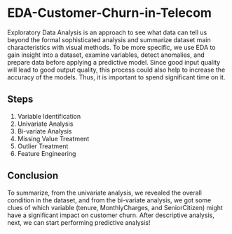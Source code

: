 # EDA-Customer-Churn-in-Telecom
Exploratory Data Analysis is an approach to see what data can tell us beyond the formal sophisticated analysis and summarize dataset main characteristics with visual methods. To be more specific, we use EDA to gain insight into a dataset, examine variables, detect anomalies, and prepare data before applying a predictive model. Since good input quality will lead to good output quality, this process could also help to increase the accuracy of the models. Thus, it is important to spend significant time on it.
## Steps 
1. Variable Identification 
2. Univariate Analysis 
3. Bi-variate Analysis 
4. Missing Value Treatment 
5. Outlier Treatment 
6. Feature Engineering
## Conclusion
To summarize, from the univariate analysis, we revealed the overall condition in the dataset, and from the bi-variate analysis, we got some clues of which variable (tenure, MonthlyCharges, and SeniorCitizen) might have a significant impact on customer churn. After descriptive analysis, next, we can start performing predictive analysis!
